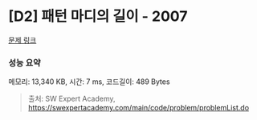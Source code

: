 # [D2] 패턴 마디의 길이 - 2007 

[문제 링크](https://swexpertacademy.com/main/code/problem/problemDetail.do?contestProbId=AV5P1kNKAl8DFAUq) 

### 성능 요약

메모리: 13,340 KB, 시간: 7 ms, 코드길이: 489 Bytes



> 출처: SW Expert Academy, https://swexpertacademy.com/main/code/problem/problemList.do